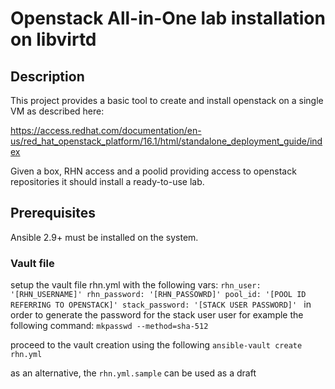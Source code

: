 # Openstack All-in-One lab installation on libvirtd

## Description 
This project provides a basic tool to create and install openstack on a single VM as described here:

https://access.redhat.com/documentation/en-us/red_hat_openstack_platform/16.1/html/standalone_deployment_guide/index

Given a box, RHN access and a poolid providing access to openstack repositories it should install a ready-to-use lab. 

## Prerequisites
Ansible 2.9+ must be installed on the system.

### Vault file
setup the vault file rhn.yml with the following vars: 
`rhn_user: '[RHN_USERNAME]'
rhn_password: '[RHN_PASSOWRD]'
pool_id: '[POOL ID REFERRING TO OPENSTACK]'
stack_password: '[STACK USER PASSWORD]'
`
in order to generate the password for the stack user user for example the following command: 
`mkpasswd --method=sha-512`

proceed to the vault creation using the following 
`ansible-vault create rhn.yml`

as an alternative, the `rhn.yml.sample` can be used as a draft


